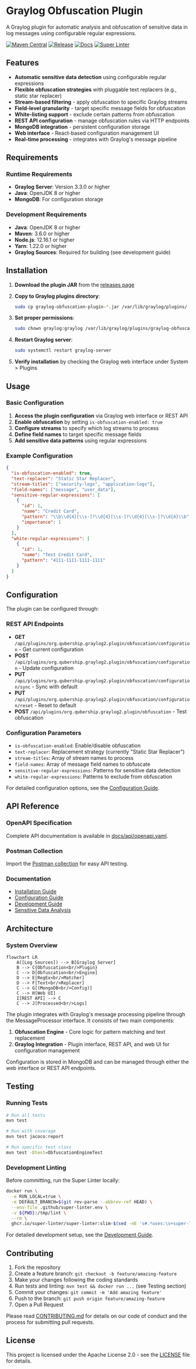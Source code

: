 # Graylog Obfuscation Plugin

A Graylog plugin for automatic analysis and obfuscation of sensitive data in log messages using configurable regular expressions.

[![Maven Central](https://img.shields.io/maven-central/v/org.qubership.graylog2.plugin/graylog-obfuscation-plugin?label=maven%20central&style=flat-square)](https://central.sonatype.com/artifact/org.qubership.graylog2.plugin/graylog-obfuscation-plugin)
[![Release](https://img.shields.io/github/v/release/Netcracker/qubership-graylog-obfuscation-plugin?style=flat-square)](https://github.com/Netcracker/qubership-graylog-obfuscation-plugin/releases)
[![Docs](https://img.shields.io/website?url=https%3A//github.com/Netcracker/qubership-graylog-obfuscation-plugin/tree/main/docs&label=docs&style=flat-square)](https://github.com/Netcracker/qubership-graylog-obfuscation-plugin/tree/main/docs)
[![Super Linter](https://github.com/Netcracker/qubership-graylog-obfuscation-plugin/actions/workflows/super-linter.yaml/badge.svg)](https://github.com/Netcracker/qubership-graylog-obfuscation-plugin/actions/workflows/super-linter.yaml)

<!-- toc -->

## Features

- **Automatic sensitive data detection** using configurable regular expressions
- **Flexible obfuscation strategies** with pluggable text replacers (e.g., static star replacer)
- **Stream-based filtering** - apply obfuscation to specific Graylog streams
- **Field-level granularity** - target specific message fields for obfuscation
- **White-listing support** - exclude certain patterns from obfuscation
- **REST API configuration** - manage obfuscation rules via HTTP endpoints
- **MongoDB integration** - persistent configuration storage
- **Web interface** - React-based configuration management UI
- **Real-time processing** - integrates with Graylog's message pipeline

## Requirements

### Runtime Requirements
- **Graylog Server**: Version 3.3.0 or higher
- **Java**: OpenJDK 8 or higher
- **MongoDB**: For configuration storage

### Development Requirements
- **Java**: OpenJDK 8 or higher
- **Maven**: 3.6.0 or higher
- **Node.js**: 12.16.1 or higher
- **Yarn**: 1.22.0 or higher
- **Graylog Sources**: Required for building (see development guide)

## Installation

1. **Download the plugin JAR** from the [releases page](https://github.com/Netcracker/qubership-graylog-obfuscation-plugin/releases)

2. **Copy to Graylog plugins directory**:
   ```bash
   sudo cp graylog-obfuscation-plugin-*.jar /var/lib/graylog/plugins/
   ```

3. **Set proper permissions**:
   ```bash
   sudo chown graylog:graylog /var/lib/graylog/plugins/graylog-obfuscation-plugin-*.jar
   ```

4. **Restart Graylog server**:
   ```bash
   sudo systemctl restart graylog-server
   ```

5. **Verify installation** by checking the Graylog web interface under System > Plugins

## Usage

### Basic Configuration

1. **Access the plugin configuration** via Graylog web interface or REST API
2. **Enable obfuscation** by setting `is-obfuscation-enabled: true`
3. **Configure streams** to specify which log streams to process
4. **Define field names** to target specific message fields
5. **Add sensitive data patterns** using regular expressions

### Example Configuration

```json
{
  "is-obfuscation-enabled": true,
  "text-replacer": "Static Star Replacer",
  "stream-titles": ["security-logs", "application-logs"],
  "field-names": ["message", "user_data"],
  "sensitive-regular-expressions": [
    {
      "id": 1,
      "name": "Credit Card",
      "pattern": "\\b\\d{4}[\\s-]?\\d{4}[\\s-]?\\d{4}[\\s-]?\\d{4}\\b",
      "importance": 1
    }
  ],
  "white-regular-expressions": [
    {
      "id": 1,
      "name": "Test Credit Card",
      "pattern": "4111-1111-1111-1111"
    }
  ]
}
```

## Configuration

The plugin can be configured through:

### REST API Endpoints

- **GET** `/api/plugins/org.qubership.graylog2.plugin/obfuscation/configuration` - Get current configuration
- **POST** `/api/plugins/org.qubership.graylog2.plugin/obfuscation/configuration` - Update configuration
- **PUT** `/api/plugins/org.qubership.graylog2.plugin/obfuscation/configuration/sync` - Sync with default
- **PUT** `/api/plugins/org.qubership.graylog2.plugin/obfuscation/configuration/reset` - Reset to default
- **POST** `/api/plugins/org.qubership.graylog2.plugin/obfuscation` - Test obfuscation

### Configuration Parameters

- `is-obfuscation-enabled`: Enable/disable obfuscation
- `text-replacer`: Replacement strategy (currently "Static Star Replacer")
- `stream-titles`: Array of stream names to process
- `field-names`: Array of message field names to obfuscate
- `sensitive-regular-expressions`: Patterns for sensitive data detection
- `white-regular-expressions`: Patterns to exclude from obfuscation

For detailed configuration options, see the [Configuration Guide](docs/configuration_guide.md).

## API Reference

### OpenAPI Specification
Complete API documentation is available in [docs/api/openapi.yaml](docs/api/openapi.yaml).

### Postman Collection
Import the [Postman collection](docs/postman/Graylog-Obfuscation-Plugin.postman_collection.json) for easy API testing.

### Documentation
- [Installation Guide](docs/installation.md)
- [Configuration Guide](docs/configuration_guide.md)
- [Development Guide](docs/development.md)
- [Sensitive Data Analysis](docs/sensitive-data-analysis.md)

## Architecture

### System Overview

```mermaid
flowchart LR
    A([Log Sources]) --> B[Graylog Server]
    B --> C{Obfuscation<br/>Plugin}
    C --> D[Obfuscation<br/>Engine]
    D --> E[RegEx<br/>Matcher]
    D --> F[Text<br/>Replacer]
    C --> G[(MongoDB<br/>Config)]
    C --> H[Web UI]
    I[REST API] --> C
    C --> J[Processed<br/>Logs]
```

The plugin integrates with Graylog's message processing pipeline through the MessageProcessor interface. It consists of two main components:

1. **Obfuscation Engine** - Core logic for pattern matching and text replacement
2. **Graylog Integration** - Plugin interface, REST API, and web UI for configuration management

Configuration is stored in MongoDB and can be managed through either the web interface or REST API endpoints.

## Testing

### Running Tests

```bash
# Run all tests
mvn test

# Run with coverage
mvn test jacoco:report

# Run specific test class
mvn test -Dtest=ObfuscationEngineTest
```

### Development Linting

Before committing, run the Super Linter locally:

```bash
docker run \
  -e RUN_LOCAL=true \
  -e DEFAULT_BRANCH=$(git rev-parse --abbrev-ref HEAD) \
  --env-file .github/super-linter.env \
  -v ${PWD}:/tmp/lint \
  --rm \
  ghcr.io/super-linter/super-linter:slim-$(sed -nE 's#.*uses:\s+super-linter/super-linter/slim@([^\s]+).*#\1#p' .github/workflows/super-linter.yaml)
```

For detailed development setup, see the [Development Guide](docs/development.md).

## Contributing

1. Fork the repository
2. Create a feature branch: `git checkout -b feature/amazing-feature`
3. Make your changes following the coding standards
4. Run tests and linting: `mvn test && docker run ...` (see Testing section)
5. Commit your changes: `git commit -m 'Add amazing feature'`
6. Push to the branch: `git push origin feature/amazing-feature`
7. Open a Pull Request

Please read [CONTRIBUTING.md](CONTRIBUTING.md) for details on our code of conduct and the process for submitting pull requests.

## License

This project is licensed under the Apache License 2.0 - see the [LICENSE](LICENSE) file for details.
